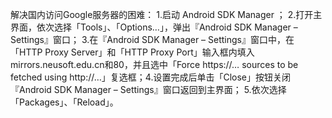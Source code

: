 解决国内访问Google服务器的困难：
1.启动 Android SDK Manager ；
2.打开主界面，依次选择「Tools」、「Options…」，弹出『Android SDK Manager – Settings』窗口；
3.在『Android SDK Manager – Settings』窗口中，在「HTTP Proxy Server」和「HTTP Proxy Port」输入框内填入mirrors.neusoft.edu.cn和80，并且选中「Force https://… sources to be fetched using http://…」复选框；4.设置完成后单击「Close」按钮关闭『Android SDK Manager – Settings』窗口返回到主界面；
5.依次选择「Packages」、「Reload」。